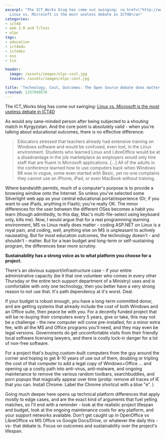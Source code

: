 ```yaml
---
excerpt: "The ICT_Works blog has come out swinging: <a href=\"http://www.ictworks.org/news/2012/05/25/linux-vs-microsoft-most-useless-debate-ict4d#comment-1729\">
  Linux vs. Microsoft is the most useless debate in ICT4D</a>"
categories:
- ict4d
- web 2.0 and f/loss
- olpc
tags:
- education
- ict4edu
- ict4dev
- oss
- tco

header:
  image: /assets/images/olpc-cost.jpg
  teaser: /assets/images/olpc-cost.jpg

title: 'Technology, Cost, Outcomes: The Open Source debate does matter in ICT4D'
created: 1337949576
---
```

The ICT_Works blog has come out swinging: <a href="http://www.ictworks.org/news/2012/05/25/linux-vs-microsoft-most-useless-debate-ict4d#comment-1729"> Linux vs. Microsoft is the most useless debate in ICT4D</a>

As would any sane-minded person after being subjected to a shouting match in Kyrgyzstan.  And the core point is absolutely valid - when you're talking about educational outcomes, there is no effective difference:

<blockquote>Educators stressed that teachers already had extensive training on Windows software and would be confused, even lost, in the Linux environment. Students who learned Linux and LibreOffice would be at a disadvantage in the job marketplace as employers would only hire staff that are fluent in Microsoft applications. [...] All of the adults in the conference learned how to use computers back when Windows 98 was in vogue, some even started with Basic, yet no one complains they cannot use an iPhone, iPad, or even MacBook without training. </blockquote>

Where bandwidth permits, much of a computer's purpose is to provide a browsing window onto the Internet.  So unless you've selected some Silverlight web app as your central educational portal/experience (Or, if you want to use iPads, anything in Flash); you're really OK.  The minor differences for the user between the different OSes becomes a habit you learn (though admittedly, to this day, Mac's multi-file-select using keyboard only, kills me).  Now, I would argue that for a real programming learning environment, MS vs Linux really does matter - coding ASP.NET on Linux is a royal pain, and coding, well, anything else on MS is unpleasant to actively nauseating. But for most education outcomes, the technology doesn't - and shouldn't - matter. But for a lean budget and long-term or self-sustaining program, the differences bear more scrutiny.

<strong>Sustainability has a strong voice as to what platform you choose for a project.</strong>

There's an obvious support/infrastructure case - if your entire administrative capacity (be it that one volunteer who comes in every other Thursday or the entire tech support department of a Ministry) uses and is comfortable with only one technology, then  you better have a very strong reason to not use that.  It's path dependency at it's worst.  Deal.

If your budget is robust enough, you have a long-term committed donor, and are getting systems that already include the cost of both Windows and an Office suite, then peace be with you.  For a decently funded project that will be re-buying their computers every 5 years, give or take, this may not be a challenge - the new computer will come pre-installed, for a minor extra fee, with all the MS and Office programs you'll need, and they may even be legal versions.  Governments do get uncomfortable visits from their friendly local software licensing lawyers, and there is costly lock-in danger for a lot of non-free software.

For a project that's buying custom-built computers from the guy around the corner and hoping to get 8-10 years of use out of them, doubling or tripling the cost of that computer to add a legal copy of Windows+Office ... and opening up a costly path into anti-virus, anti-malware, and ongoing maintenance to remove the various random toolbars, searchbuddies, and porn popups that magically appear over time (protip: remove all traces of IE that you can. Install Chrome. Label the Chrome shortcut with a blue "e". )

Going much deeper here opens up technical platform differences that apply mostly to edge cases, and are the exact kind of arguments that fuel yelling matches, so I'll end with a reminder - look at the realistic project lifespan and budget, look at the ongoing maintenance costs for any platform, and your support networks available.  Don't get caught up in OpenOffice vs LibreOffice vs MS Office vs Google Docs/Drive, or whatever the daily this -vs- that debate is.  Focus on outcomes and sustainability over the project's lifespan.

